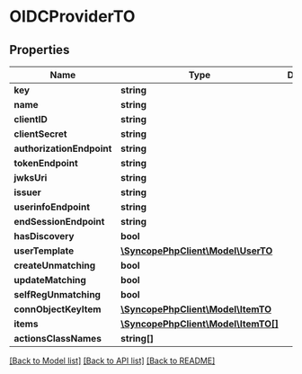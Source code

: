 # OIDCProviderTO

## Properties
Name | Type | Description | Notes
------------ | ------------- | ------------- | -------------
**key** | **string** |  | [optional] 
**name** | **string** |  | [optional] 
**clientID** | **string** |  | [optional] 
**clientSecret** | **string** |  | [optional] 
**authorizationEndpoint** | **string** |  | [optional] 
**tokenEndpoint** | **string** |  | [optional] 
**jwksUri** | **string** |  | [optional] 
**issuer** | **string** |  | [optional] 
**userinfoEndpoint** | **string** |  | [optional] 
**endSessionEndpoint** | **string** |  | [optional] 
**hasDiscovery** | **bool** |  | [optional] 
**userTemplate** | [**\SyncopePhpClient\Model\UserTO**](UserTO.md) |  | [optional] 
**createUnmatching** | **bool** |  | [optional] 
**updateMatching** | **bool** |  | [optional] 
**selfRegUnmatching** | **bool** |  | [optional] 
**connObjectKeyItem** | [**\SyncopePhpClient\Model\ItemTO**](ItemTO.md) |  | [optional] 
**items** | [**\SyncopePhpClient\Model\ItemTO[]**](ItemTO.md) |  | [optional] 
**actionsClassNames** | **string[]** |  | [optional] 

[[Back to Model list]](../README.md#documentation-for-models) [[Back to API list]](../README.md#documentation-for-api-endpoints) [[Back to README]](../README.md)


